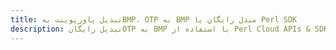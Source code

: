 ---title: تبدیل پاورپوینت بهBMP، OTP به BMP مبدل رایگان یا Perl SDKdescription: تبدیل رایگانOTP به BMP با استفاده از Perl Cloud APIs & SDK. همچنین اسناد Microsoft PowerPoint را در Cloud ایجاد، ویرایش و رندر کنید.---